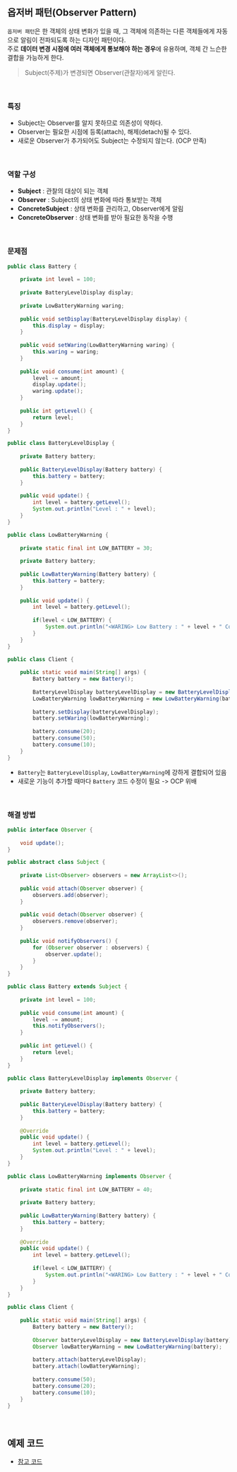 ## 옵저버 패턴(Observer Pattern)
`옵저버 패턴`은 한 객체의 상태 변화가 있을 때, 그 객체에 의존하는 다른 객체들에게 자동으로 알림이 전파되도록 하는 디자인 패턴이다.  
주로 **데이터 변경 시점에 여러 객체에게 통보해야 하는 경우**에 유용하며, 객체 간 느슨한 결합을 가능하게 한다.  

> Subject(주제)가 변경되면 Observer(관찰자)에게 알린다.

<br>

### 특징
- Subject는 Observer를 알지 못하므로 의존성이 약하다.
- Observer는 필요한 시점에 등록(attach), 해제(detach)될 수 있다.
- 새로운 Observer가 추가되어도 Subject는 수정되지 않는다. (OCP 만족)

<br>

### 역할 구성
- **Subject** : 관찰의 대상이 되는 객체
- **Observer** : Subject의 상태 변화에 따라 통보받는 객체
- **ConcreteSubject** : 상태 변화를 관리하고, Observer에게 알림
- **ConcreteObserver** : 상태 변화를 받아 필요한 동작을 수행

<br>

### 문제점
```java
public class Battery {  
  
    private int level = 100;  
  
    private BatteryLevelDisplay display;  
  
    private LowBatteryWarning waring;  
  
    public void setDisplay(BatteryLevelDisplay display) {  
        this.display = display;  
    }  
  
    public void setWaring(LowBatteryWarning waring) {  
        this.waring = waring;  
    }  
  
    public void consume(int amount) {  
        level -= amount;  
        display.update();  
        waring.update();  
    }  
  
    public int getLevel() {  
        return level;  
    }  
}

public class BatteryLevelDisplay {  
  
    private Battery battery;  
  
    public BatteryLevelDisplay(Battery battery) {  
        this.battery = battery;  
    }  
  
    public void update() {  
        int level = battery.getLevel();  
        System.out.println("Level : " + level);  
    }  
}

public class LowBatteryWarning {  
  
    private static final int LOW_BATTERY = 30;  
  
    private Battery battery;  
  
    public LowBatteryWarning(Battery battery) {  
        this.battery = battery;  
    }  
  
    public void update() {  
        int level = battery.getLevel();  
  
        if(level < LOW_BATTERY) {  
            System.out.println("<WARING> Low Battery : " + level + " Compared with " + LOW_BATTERY);  
        }  
    }  
}

public class Client {  
  
    public static void main(String[] args) {  
        Battery battery = new Battery();  
  
        BatteryLevelDisplay batteryLevelDisplay = new BatteryLevelDisplay(battery);  
        LowBatteryWarning lowBatteryWarning = new LowBatteryWarning(battery);  
  
        battery.setDisplay(batteryLevelDisplay);  
        battery.setWaring(lowBatteryWarning);  
  
        battery.consume(20);  
        battery.consume(50);  
        battery.consume(10);  
    }  
}
```
- `Battery`는 `BatteryLevelDisplay`, `LowBatteryWarning`에 강하게 결합되어 있음
- 새로운 기능이 추가할 때마다 `Battery` 코드 수정이 필요 -> OCP 위배

<br>

### 해결 방법
```java
public interface Observer {  
  
    void update();  
}

public abstract class Subject {  
  
    private List<Observer> observers = new ArrayList<>();  
  
    public void attach(Observer observer) {  
        observers.add(observer);  
    }  
  
    public void detach(Observer observer) {  
        observers.remove(observer);  
    }  
  
    public void notifyObservers() {  
        for (Observer observer : observers) {  
            observer.update();  
        }  
    }  
}

public class Battery extends Subject {  
  
    private int level = 100;  
  
    public void consume(int amount) {  
        level -= amount;  
        this.notifyObservers();  
    }  
  
    public int getLevel() {  
        return level;  
    }  
}

public class BatteryLevelDisplay implements Observer {  
  
    private Battery battery;  
  
    public BatteryLevelDisplay(Battery battery) {  
        this.battery = battery;  
    }  
  
    @Override  
    public void update() {  
        int level = battery.getLevel();  
        System.out.println("Level : " + level);  
    }  
}

public class LowBatteryWarning implements Observer {  
  
    private static final int LOW_BATTERY = 40;  
  
    private Battery battery;  
  
    public LowBatteryWarning(Battery battery) {  
        this.battery = battery;  
    }  
  
    @Override  
    public void update() {  
        int level = battery.getLevel();  
  
        if(level < LOW_BATTERY) {  
            System.out.println("<WARING> Low Battery : " + level + " Compared with " + LOW_BATTERY);  
        }  
    }  
}

public class Client {  
  
    public static void main(String[] args) {  
        Battery battery = new Battery();  
  
        Observer batteryLevelDisplay = new BatteryLevelDisplay(battery);  
        Observer lowBatteryWarning = new LowBatteryWarning(battery);  
  
        battery.attach(batteryLevelDisplay);  
        battery.attach(lowBatteryWarning);  
  
        battery.consume(50);  
        battery.consume(20);  
        battery.consume(10);  
    }  
}
```

<br>

## 예제 코드
- [참고 코드](https://github.com/0takkk/TIL/tree/main/OOP/designpatterns/src/observer)
